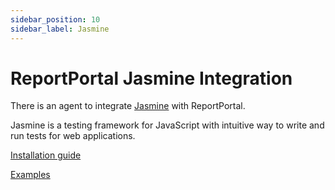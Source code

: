 ```yaml
---
sidebar_position: 10
sidebar_label: Jasmine
---
```


# ReportPortal Jasmine Integration

There is an agent to integrate [Jasmine](https://jasmine.github.io/) with ReportPortal.

Jasmine is a testing framework for JavaScript with intuitive way to write and run tests for web applications.

[Installation guide](https://github.com/reportportal/agent-js-jasmine#readme)

[Examples](https://github.com/reportportal/examples-js/tree/master/example-jasmine)
